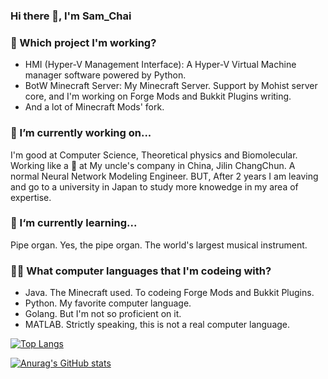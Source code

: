 ### Hi there 👋, I'm Sam_Chai
### 🎨 Which project I'm working?
- HMI (Hyper-V Management Interface): A Hyper-V Virtual Machine manager software powered by Python.
- BotW Minecraft Server: My Minecraft Server. Support by Mohist server core, and I'm working on Forge Mods and Bukkit Plugins writing.
- And a lot of Minecraft Mods' fork.

### 🔭 I’m currently working on...
I'm good at Computer Science, Theoretical physics and Biomolecular.
Working like a 🐶 at My uncle's company in China, Jilin ChangChun. A normal Neural Network Modeling Engineer.
BUT, After 2 years I am leaving and go to a university in Japan to study more knowedge in my area of expertise.

### 🎹 I‘m currently learning...
Pipe organ. Yes, the pipe organ.
The world's largest musical instrument.

### 👨‍💻 What computer languages that I'm codeing with?
- Java. The Minecraft used. To codeing Forge Mods and Bukkit Plugins.
- Python. My favorite computer language.
- Golang. But I'm not so proficient on it.
- MATLAB. Strictly speaking, this is not a real computer language.


[![Top Langs](https://github-readme-stats.vercel.app/api/top-langs/?username=Sam-Chai&layout=compact&theme=dark&show_icons=true)](https://github.com/anuraghazra/github-readme-stats) 

[![Anurag's GitHub stats](https://github-readme-stats.vercel.app/api?username=Sam-Chai&theme=dark&show_icons=true)](https://github.com/anuraghazra/github-readme-stats) 
<!--
**Sam-Chai/Sam-Chai** is a ✨ _special_ ✨ repository because its `README.md` (this file) appears on your GitHub profile.

Here are some ideas to get you started:

- 🔭 I’m currently working on ...
- 🌱 I’m currently learning ...
- 👯 I’m looking to collaborate on ...
- 🤔 I’m looking for help with ...
- 💬 Ask me about ...
- 📫 How to reach me: ...
- 😄 Pronouns: ...
- ⚡ Fun fact: ...
-->
